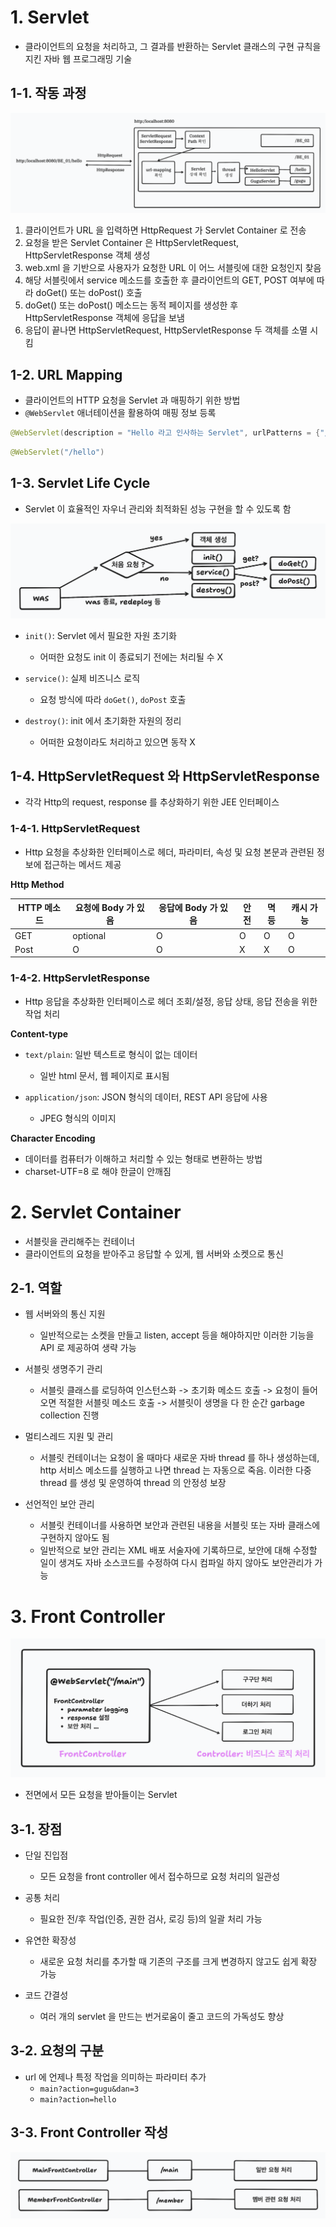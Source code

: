 # 1. Servlet

- 클라이언트의 요청을 처리하고, 그 결과를 반환하는 Servlet 클래스의 구현 규칙을 지킨 자바 웹 프로그래밍 기술

## 1-1. 작동 과정

<img src="./img/1.png">

1. 클라이언트가 URL 을 입력하면 HttpRequest 가 Servlet Container 로 전송
2. 요청을 받은 Servlet Container 은 HttpServletRequest, HttpServletResponse 객체 생성
3. web.xml 을 기반으로 사용자가 요청한 URL 이 어느 서블릿에 대한 요청인지 찾음
4. 해당 서블릿에서 service 메소드를 호출한 후 클라이언트의 GET, POST 여부에 따라 doGet() 또는 doPost() 호출
5. doGet() 또는 doPost() 메소드는 동적 페이지를 생성한 후 HttpServletResponse 객체에 응답을 보냄
6. 응답이 끝나면 HttpServletRequest, HttpServletResponse 두 객체를 소멸 시킴

## 1-2. URL Mapping

- 클라이언트의 HTTP 요청을 Servlet 과 매핑하기 위한 방법
- ```@WebServlet``` 애너테이션을 활용하여 매핑 정보 등록

```java
@WebServlet(description = "Hello 라고 인사하는 Servlet", urlPatterns = {"/hello"}) // URL 매핑 설정
```

```java
@WebServlet("/hello")
```

## 1-3. Servlet Life Cycle

- Servlet 이 효율적인 자우너 관리와 최적화된 성능 구현을 할 수 있도록 함

<img src="./img/2.png">

- ```init()```: Servlet 에서 필요한 자원 초기화
	- 어떠한 요청도 init 이 종료되기 전에는 처리될 수 X

- ```service()```: 실제 비즈니스 로직
	- 요청 방식에 따라 ```doGet()```, ```doPost``` 호출

- ```destroy()```: init 에서 초기화한 자원의 정리
	- 어떠한 요청이라도 처리하고 있으면 동작 X

## 1-4. HttpServletRequest 와 HttpServletResponse

- 각각 Http의 request, response 를 추상화하기 위한 JEE 인터페이스

### 1-4-1. HttpServletRequest
- Http 요청을 추상화한 인터페이스로 헤더, 파라미터, 속성 및 요청 본문과 관련된 정보에 접근하는 메서드 제공

**Http Method**

| HTTP 메소드 | 요청에 Body 가 있음 | 응답에 Body 가 있음 | 안전 | 멱등 | 캐시 가능 |
| --- | --- | --- | --- | --- | --- |
| GET | optional | O | O | O | O |
| Post | O | O | X | X | O |

### 1-4-2. HttpServletResponse
- Http 응답을 추상화한 인터페이스로 헤더 조회/설정, 응답 상태, 응답 전송을 위한 작업 처리

**Content-type**
- ```text/plain```: 일반 텍스트로 형식이 없는 데이터
	- 일반 html 문서, 웹 페이지로 표시됨

- ```application/json```: JSON 형식의 데이터, REST API 응답에 사용
	- JPEG 형식의 이미지

**Character Encoding**
- 데이터를 컴퓨터가 이해하고 처리할 수 있는 형태로 변환하는 방법
- charset-UTF=8 로 해야 한글이 안깨짐

# 2. Servlet Container
- 서블릿을 관리해주는 컨테이너
- 클라이언트의 요청을 받아주고 응답할 수 있게, 웹 서버와 소켓으로 통신

## 2-1. 역할
- 웹 서버와의 통신 지원
	- 일반적으로는 소켓을 만들고 listen, accept 등을 해야하지만 이러한 기능을 API 로 제공하여 생략 가능

- 서블릿 생명주기 관리
	- 서블릿 클래스를 로딩하여 인스턴스화 -> 초기화 메소드 호출 -> 요청이 들어오면 적절한 서블릿 메소드 호출 -> 서블릿이 생명을 다 한 순간 garbage collection 진행

- 멀티스레드 지원 및 관리
	- 서블릿 컨테이너는 요청이 올 때마다 새로운 자바 thread 를 하나 생성하는데, http 서비스 메소드를 실행하고 나면 thread 는 자동으로 죽음. 이러한 다중 thread 를 생성 및 운영하여 thread 의 안정성 보장

- 선언적인 보안 관리
	- 서블릿 컨테이너를 사용하면 보안과 관련된 내용을 서블릿 또는 자바 클래스에 구현하지 않아도 됨
	- 일반적으로 보안 관리는 XML 배포 서술자에 기록하므로, 보안에 대해 수정할 일이 생겨도 자바 소스코드를 수정하여 다시 컴파일 하지 않아도 보안관리가 가능

# 3. Front Controller

<img src="./img/3.png">

- 전면에서 모든 요청을 받아들이는 Servlet

## 3-1. 장점

- 단일 진입점
	- 모든 요청을 front controller 에서 접수하므로 요청 처리의 일관성

- 공통 처리
	- 필요한 전/후 작업(인증, 권한 검사, 로깅 등)의 일괄 처리 가능

- 유연한 확장성
	- 새로운 요청 처리를 추가할 때 기존의 구조를 크게 변경하지 않고도 쉽게 확장 가능

- 코드 간결성
	- 여러 개의 servlet 을 만드는 번거로움이 줄고 코드의 가독성도 향상

## 3-2. 요청의 구분

- url 에 언제나 특정 작업을 의미하는 파라미터 추가
	- ```main?action=gugu&dan=3```
	- ```main?action=hello```

## 3-3. Front Controller 작성

<img src="./img/4.png">

